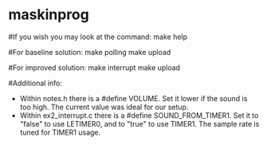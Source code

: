 # maskinprog


#If you wish you may look at the command:
make help

#For baseline solution:
make polling
make upload

#For improved solution:
make interrupt
make upload


#Additional info:
* Within notes.h there is a #define VOLUME. Set it lower if the sound is too high. The current value was ideal for our setup. 
* Within ex2_interrupt.c there is a #define SOUND_FROM_TIMER1. Set it to "false" to use LETIMER0, and to "true" to use TIMER1. The sample rate is tuned for TIMER1 usage.

